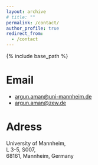 ```yaml
---
layout: archive
# title: ""
permalink: /contact/
author_profile: true
redirect_from:
  - /contact
---
```


{% include base_path %}

Email
======
- argun.aman@uni-mannheim.de
- argun.aman@zew.de


Adress
======
University of Mannheim, <br> L 3-5, S007, <br> 68161, Mannheim, Germany

